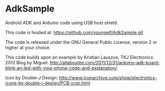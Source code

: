 # AdkSample

Android ADK and Arduino code using USB host shield.

This code is hosted at:
https://github.com/youngelf/AdkSample.git

The code is released under the GNU General Public License, version 2
or higher at your choice.


This code builds upon an example by
Kristian Lauszus, TKJ Electronics 2012
Blog by Miguel:
http://allaboutee.com/2011/12/31/arduino-adk-board-blink-an-led-with-your-phone-code-and-explanation/

Icon by Double-J Design:
http://www.iconarchive.com/show/electronics-icons-by-double-j-design/PCB-icon.html